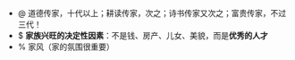 - @ 道德传家，十代以上；耕读传家，次之；诗书传家又次之；富贵传家，不过三代！ 
- $ **家族兴旺的决定性因素**：不是钱、房产、儿女、美貌，而是**优秀的人才**
- % 家风（家的氛围很重要）
